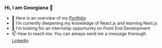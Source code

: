 ### Hi, I am Georgiana 👋

<!--
**georgianamarcu/georgianamarcu** is a ✨ _special_ ✨ repository because its `README.md` (this file) appears on your GitHub profile.
-->

- 🔭 Here is an overview of my [Portfolio](https://georgianamarcu.github.io/Portfolio/)
- 🌱 I’m currently deepening my knowledge of React.js and learning Next.js
- 👯 I’m looking for an internship opportunity on Front End Development 
- 📫 How to reach me: You can always send me a message thorough [Linkedin](https://www.linkedin.com/in/georgianamarcu/)
